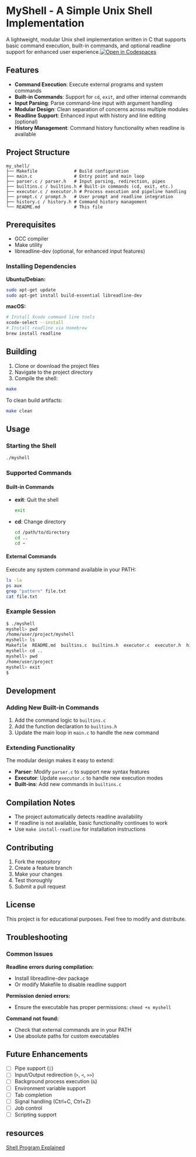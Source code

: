 # MyShell - A Simple Unix Shell Implementation

A lightweight, modular Unix shell implementation written in C that supports basic command execution, built-in commands, and optional readline support for enhanced user experience.[![Open in Codespaces](https://github.com/codespaces/badge.svg)](https://github.com/codespaces/new?template_repository=antiquark007/myshell)


## Features

- **Command Execution**: Execute external programs and system commands
- **Built-in Commands**: Support for `cd`, `exit`, and other internal commands
- **Input Parsing**: Parse command-line input with argument handling
- **Modular Design**: Clean separation of concerns across multiple modules
- **Readline Support**: Enhanced input with history and line editing (optional)
- **History Management**: Command history functionality when readline is available

## Project Structure

```
my_shell/
├── Makefile              # Build configuration
├── main.c                # Entry point and main loop
├── parser.c / parser.h   # Input parsing, redirection, pipes
├── builtins.c / builtins.h # Built-in commands (cd, exit, etc.)
├── executor.c / executor.h # Process execution and pipeline handling
├── prompt.c / prompt.h   # User prompt and readline integration
├── history.c / history.h # Command history management
└── README.md             # This file
```

## Prerequisites

- GCC compiler
- Make utility
- libreadline-dev (optional, for enhanced input features)

### Installing Dependencies

**Ubuntu/Debian:**
```bash
sudo apt-get update
sudo apt-get install build-essential libreadline-dev
```

**macOS:**
```bash
# Install Xcode command line tools
xcode-select --install
# Install readline via Homebrew
brew install readline
```

## Building

1. Clone or download the project files
2. Navigate to the project directory
3. Compile the shell:

```bash
make
```

To clean build artifacts:
```bash
make clean
```

## Usage

### Starting the Shell

```bash
./myshell
```

### Supported Commands

#### Built-in Commands

- **exit**: Quit the shell
  ```bash
  exit
  ```

- **cd**: Change directory
  ```bash
  cd /path/to/directory
  cd ..
  cd ~
  ```

#### External Commands

Execute any system command available in your PATH:

```bash
ls -la
ps aux
grep "pattern" file.txt
cat file.txt
```

### Example Session

```bash
$ ./myshell
myshell> pwd
/home/user/project/myshell
myshell> ls
Makefile  README.md  builtins.c  builtins.h  executor.c  executor.h  history.c  history.h  main.c  myshell  parser.c  parser.h  prompt.c  prompt.h
myshell> cd ..
myshell> pwd
/home/user/project
myshell> exit
$
```

## Development

### Adding New Built-in Commands

1. Add the command logic to `builtins.c`
2. Add the function declaration to `builtins.h`
3. Update the main loop in `main.c` to handle the new command

### Extending Functionality

The modular design makes it easy to extend:

- **Parser**: Modify `parser.c` to support new syntax features
- **Executor**: Update `executor.c` to handle new execution modes
- **Built-ins**: Add new commands in `builtins.c`

## Compilation Notes

- The project automatically detects readline availability
- If readline is not available, basic functionality continues to work
- Use `make install-readline` for installation instructions

## Contributing

1. Fork the repository
2. Create a feature branch
3. Make your changes
4. Test thoroughly
5. Submit a pull request

## License

This project is for educational purposes. Feel free to modify and distribute.

## Troubleshooting

### Common Issues

**Readline errors during compilation:**
- Install libreadline-dev package
- Or modify Makefile to disable readline support

**Permission denied errors:**
- Ensure the executable has proper permissions: `chmod +x myshell`

**Command not found:**
- Check that external commands are in your PATH
- Use absolute paths for custom executables

## Future Enhancements

- [ ] Pipe support (`|`)
- [ ] Input/Output redirection (`>`, `<`, `>>`)
- [ ] Background process execution (`&`)
- [ ] Environment variable support
- [ ] Tab completion
- [ ] Signal handling (Ctrl+C, Ctrl+Z)
- [ ] Job control
- [ ] Scripting support

## resources
[Shell Program Explained](https://www.youtube.com/watch?v=ubt-UjcQUYg&t=1791s)

